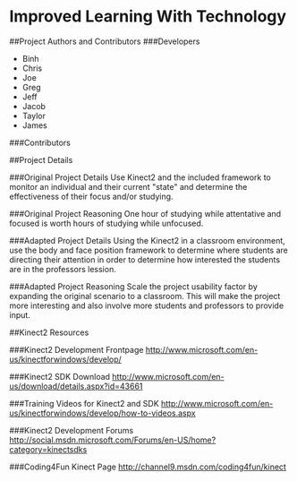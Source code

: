 Improved Learning With Technology
=============

##Project Authors and Contributors
###Developers
- Binh
- Chris
- Joe
- Greg
- Jeff
- Jacob
- Taylor
- James

###Contributors

##Project Details

###Original Project Details
Use Kinect2 and the included framework to monitor an individual and their current "state" and determine the effectiveness of their focus and/or studying.

###Original Project Reasoning
One hour of studying while attentative and focused is worth hours of studying while unfocused.

###Adapted Project Details
Using the Kinect2 in a classroom environment, use the body and face position framework to determine where students are directing their attention in order to determine how interested the students are in the professors lession.

###Adapted Project Reasoning
Scale the project usability factor by expanding the original scenario to a classroom. This will make the project more interesting and also involve more students and professors to provide input.

##Kinect2 Resources

###Kinect2 Development Frontpage
http://www.microsoft.com/en-us/kinectforwindows/develop/

###Kinect2 SDK Download
http://www.microsoft.com/en-us/download/details.aspx?id=43661

###Training Videos for Kinect2 and SDK
http://www.microsoft.com/en-us/kinectforwindows/develop/how-to-videos.aspx

###Kinect2 Development Forums
http://social.msdn.microsoft.com/Forums/en-US/home?category=kinectsdks

###Coding4Fun Kinect Page
http://channel9.msdn.com/coding4fun/kinect
